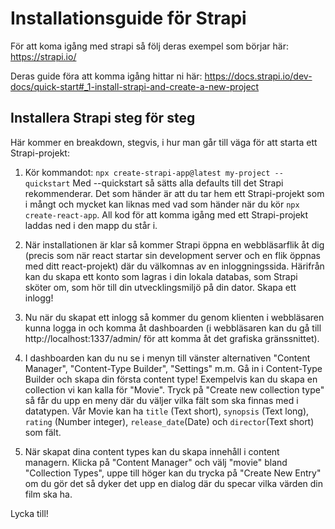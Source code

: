 # Installationsguide för Strapi

För att koma igång med strapi så följ deras exempel som börjar här:
https://strapi.io/

Deras guide föra att komma igång hittar ni här:
https://docs.strapi.io/dev-docs/quick-start#_1-install-strapi-and-create-a-new-project

## Installera Strapi steg för steg

Här kommer en breakdown, stegvis, i hur man går till väga för att starta ett Strapi-projekt:

1. Kör kommandot: `npx create-strapi-app@latest my-project --quickstart`
Med --quickstart så sätts alla defaults till det Strapi rekommenderar. Det som händer är att du tar hem ett Strapi-projekt som i mångt och mycket kan liknas med vad som händer när du kör `npx create-react-app`. All kod för att komma igång med ett Strapi-projekt laddas ned i den mapp du står i.

2. När installationen är klar så kommer Strapi öppna en webbläsarflik åt dig (precis som när react startar sin development server och en flik öppnas med ditt react-projekt) där du välkomnas av en inloggningssida. Härifrån kan du skapa ett konto som lagras i din lokala databas, som Strapi sköter om, som hör till din utvecklingsmiljö på din dator. Skapa ett inlogg!

3. Nu när du skapat ett inlogg så kommer du genom klienten i webbläsaren kunna logga in och komma åt dashboarden (i webbläsaren kan du gå till http://localhost:1337/admin/ för att komma åt det grafiska gränssnittet).

4. I dashboarden kan du nu se i menyn till vänster alternativen "Content Manager", "Content-Type Builder", "Settings" m.m. Gå in i Content-Type Builder och skapa din första content type! Exempelvis kan du skapa en collection vi kan kalla för  "Movie". Tryck på "Create new collection type" så får du upp en meny där du väljer vilka fält som ska finnas med i datatypen. Vår Movie kan ha  `title` (Text short), `synopsis` (Text long), `rating` (Number integer), `release_date`(Date) och `director`(Text short) som fält.

5. När skapat dina content types kan du skapa innehåll i content managern. Klicka på "Content Manager" och välj "movie" bland "Collection Types", uppe till höger kan du trycka på "Create New Entry" om du gör det så dyker det upp en dialog där du specar vilka värden din film ska ha.

Lycka till!
